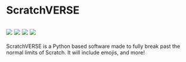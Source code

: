 # ScratchVERSE

![](https://img.shields.io/badge/Languages-Python%20%2F%20SVG-blue) ![](https://img.shields.io/badge/Version-0.0.1-brightgreen) ![](https://img.shields.io/badge/Ready?-No-red) ![](https://img.shields.io/badge/Ready%3F-No-critical)
---
ScratchVERSE is a Python based software made to fully break past the normal limits of Scratch. It will include emojis, and more!
